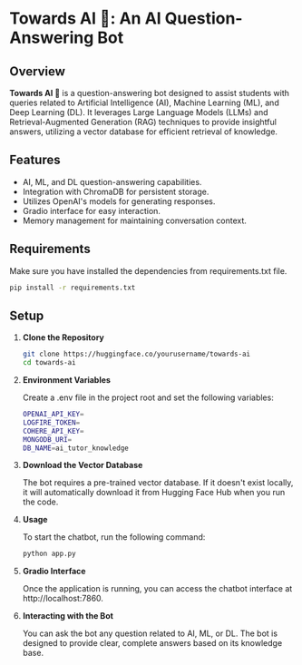 # Towards AI 🤖: An AI Question-Answering Bot

## Overview

**Towards AI 🤖** is a question-answering bot designed to assist students with queries related to Artificial Intelligence (AI), Machine Learning (ML), and Deep Learning (DL). It leverages Large Language Models (LLMs) and Retrieval-Augmented Generation (RAG) techniques to provide insightful answers, utilizing a vector database for efficient retrieval of knowledge.

## Features

- AI, ML, and DL question-answering capabilities.
- Integration with ChromaDB for persistent storage.
- Utilizes OpenAI's models for generating responses.
- Gradio interface for easy interaction.
- Memory management for maintaining conversation context.

## Requirements

Make sure you have installed the dependencies from requirements.txt file.

```bash
pip install -r requirements.txt
```

## Setup

1. **Clone the Repository**
    
   ```bash
   git clone https://huggingface.co/yourusername/towards-ai
   cd towards-ai
   ```

2. **Environment Variables**

    Create a .env file in the project root and set the following variables:
    ```bash
    OPENAI_API_KEY=
    LOGFIRE_TOKEN=
    COHERE_API_KEY=
    MONGODB_URI= 
    DB_NAME=ai_tutor_knowledge
   ```
3. **Download the Vector Database**
   
   The bot requires a pre-trained vector database. If it doesn't exist locally, it will automatically download it from Hugging Face Hub when you run the code.

4. **Usage**

    To start the chatbot, run the following command:
    ```bash
    python app.py
   ```

5. **Gradio Interface**

    Once the application is running, you can access the chatbot interface at http://localhost:7860.

6. **Interacting with the Bot**

   You can ask the bot any question related to AI, ML, or DL. The bot is designed to provide clear, complete answers based on its knowledge base.
